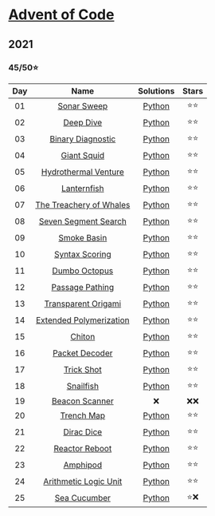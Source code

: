 # [Advent of Code](https://adventofcode.com/)

## 2021 

### 45/50:star:

| Day | Name | Solutions | Stars |
| :------: | :-------------------: | :--------------: | :--------: |
| 01 | [Sonar Sweep](https://adventofcode.com/2021/day/1) | [Python](2021/day_1.py) | :star::star:
| 02 | [Deep Dive](https://adventofcode.com/2021/day/2) | [Python](2021/day_2.py) | :star::star:
| 03 | [Binary Diagnostic](https://adventofcode.com/2021/day/3) | [Python](2021/day_3.py) | :star::star:
| 04 | [Giant Squid](https://adventofcode.com/2021/day/4) | [Python](2021/day_4.py) | :star::star:
| 05 | [Hydrothermal Venture](https://adventofcode.com/2021/day/5) | [Python](2021/day_5.py) | :star::star:
| 06 | [Lanternfish](https://adventofcode.com/2021/day/6) | [Python](2021/day_6.py) | :star::star:
| 07 | [The Treachery of Whales](https://adventofcode.com/2021/day/7) | [Python](2021/day_7.py) | :star::star:
| 08 | [Seven Segment Search](https://adventofcode.com/2021/day/8) | [Python](2021/day_8.py) | :star::star:
| 09 | [Smoke Basin](https://adventofcode.com/2021/day/9) | [Python](2021/day_9.py) | :star::star:
| 10 | [Syntax Scoring](https://adventofcode.com/2021/day/10) | [Python](2021/day_10.py) | :star::star:
| 11 | [Dumbo Octopus](https://adventofcode.com/2021/day/11) | [Python](2021/day_11.py) | :star::star:
| 12 | [Passage Pathing](https://adventofcode.com/2021/day/12) | [Python](2021/day_12.py) | :star::star:
| 13 | [Transparent Origami](https://adventofcode.com/2021/day/13) | [Python](2021/day_13.py) | :star::star:
| 14 | [Extended Polymerization](https://adventofcode.com/2021/day/14) | [Python](2021/day_14.py) | :star::star:
| 15 | [Chiton](https://adventofcode.com/2021/day/15) | [Python](2021/day_15.py) | :star::star:
| 16 | [Packet Decoder](https://adventofcode.com/2021/day/16) | [Python](2021/day_16.py) | :star::star:
| 17 | [Trick Shot](https://adventofcode.com/2021/day/17) | [Python](2021/day_17.py) | :star::star:
| 18 | [Snailfish](https://adventofcode.com/2021/day/18) | [Python](2021/day_18.py) | :star::star:
| 19 | [Beacon Scanner](https://adventofcode.com/2021/day/19) | :x: | :x::x:
| 20 | [Trench Map](https://adventofcode.com/2021/day/20) | [Python](2021/day_20.py) | :star::star:
| 21 | [Dirac Dice](https://adventofcode.com/2021/day/21) | [Python](2021/day_21.py) | :star::star:
| 22 | [Reactor Reboot](https://adventofcode.com/2021/day/22) | [Python](2021/day_22.py) | :star::star:
| 23 | [Amphipod](https://adventofcode.com/2021/day/23) | [Python](2021/day_23.py) | :star::star:
| 24 | [Arithmetic Logic Unit](https://adventofcode.com/2021/day/24) | [Python](2021/day_24.py) | :star::star:
| 25 | [Sea Cucumber](https://adventofcode.com/2021/day/25) | [Python](2021/day_25.py) | :star::x:
